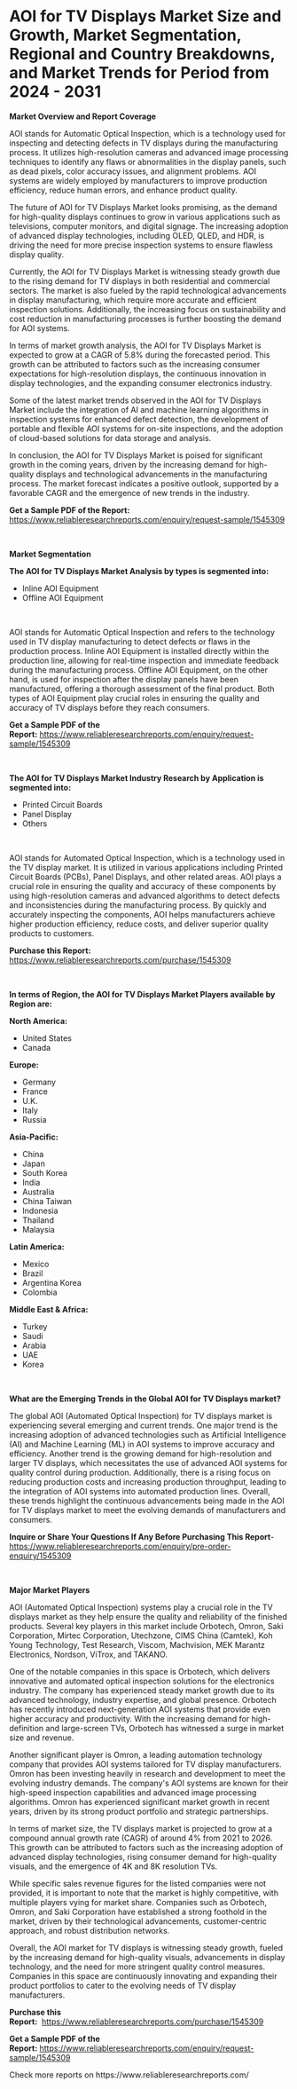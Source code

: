 <p><h1>AOI for TV Displays Market Size and Growth, Market Segmentation, Regional and Country Breakdowns, and Market Trends for Period from 2024 -  2031</h1></p><p><strong>Market Overview and Report Coverage</strong></p>
<p><p>AOI stands for Automatic Optical Inspection, which is a technology used for inspecting and detecting defects in TV displays during the manufacturing process. It utilizes high-resolution cameras and advanced image processing techniques to identify any flaws or abnormalities in the display panels, such as dead pixels, color accuracy issues, and alignment problems. AOI systems are widely employed by manufacturers to improve production efficiency, reduce human errors, and enhance product quality.</p><p>The future of AOI for TV Displays Market looks promising, as the demand for high-quality displays continues to grow in various applications such as televisions, computer monitors, and digital signage. The increasing adoption of advanced display technologies, including OLED, QLED, and HDR, is driving the need for more precise inspection systems to ensure flawless display quality.</p><p>Currently, the AOI for TV Displays Market is witnessing steady growth due to the rising demand for TV displays in both residential and commercial sectors. The market is also fueled by the rapid technological advancements in display manufacturing, which require more accurate and efficient inspection solutions. Additionally, the increasing focus on sustainability and cost reduction in manufacturing processes is further boosting the demand for AOI systems.</p><p>In terms of market growth analysis, the AOI for TV Displays Market is expected to grow at a CAGR of 5.8% during the forecasted period. This growth can be attributed to factors such as the increasing consumer expectations for high-resolution displays, the continuous innovation in display technologies, and the expanding consumer electronics industry.</p><p>Some of the latest market trends observed in the AOI for TV Displays Market include the integration of AI and machine learning algorithms in inspection systems for enhanced defect detection, the development of portable and flexible AOI systems for on-site inspections, and the adoption of cloud-based solutions for data storage and analysis.</p><p>In conclusion, the AOI for TV Displays Market is poised for significant growth in the coming years, driven by the increasing demand for high-quality displays and technological advancements in the manufacturing process. The market forecast indicates a positive outlook, supported by a favorable CAGR and the emergence of new trends in the industry.</p></p>
<p><strong>Get a Sample PDF of the Report:</strong> <a href="https://www.reliableresearchreports.com/enquiry/request-sample/1545309">https://www.reliableresearchreports.com/enquiry/request-sample/1545309</a></p>
<p>&nbsp;</p>
<p><strong>Market Segmentation</strong></p>
<p><strong>The AOI for TV Displays Market Analysis by types is segmented into:</strong></p>
<p><ul><li>Inline AOI Equipment</li><li>Offline AOI Equipment</li></ul></p>
<p>&nbsp;</p>
<p><p>AOI stands for Automatic Optical Inspection and refers to the technology used in TV display manufacturing to detect defects or flaws in the production process. Inline AOI Equipment is installed directly within the production line, allowing for real-time inspection and immediate feedback during the manufacturing process. Offline AOI Equipment, on the other hand, is used for inspection after the display panels have been manufactured, offering a thorough assessment of the final product. Both types of AOI Equipment play crucial roles in ensuring the quality and accuracy of TV displays before they reach consumers.</p></p>
<p><strong>Get a Sample PDF of the Report:</strong>&nbsp;<a href="https://www.reliableresearchreports.com/enquiry/request-sample/1545309">https://www.reliableresearchreports.com/enquiry/request-sample/1545309</a></p>
<p>&nbsp;</p>
<p><strong>The AOI for TV Displays Market Industry Research by Application is segmented into:</strong></p>
<p><ul><li>Printed Circuit Boards</li><li>Panel Display</li><li>Others</li></ul></p>
<p>&nbsp;</p>
<p><p>AOI stands for Automated Optical Inspection, which is a technology used in the TV display market. It is utilized in various applications including Printed Circuit Boards (PCBs), Panel Displays, and other related areas. AOI plays a crucial role in ensuring the quality and accuracy of these components by using high-resolution cameras and advanced algorithms to detect defects and inconsistencies during the manufacturing process. By quickly and accurately inspecting the components, AOI helps manufacturers achieve higher production efficiency, reduce costs, and deliver superior quality products to customers.</p></p>
<p><strong>Purchase this Report:</strong>&nbsp; <a href="https://www.reliableresearchreports.com/purchase/1545309">https://www.reliableresearchreports.com/purchase/1545309</a></p>
<p>&nbsp;</p>
<p><strong>In terms of Region, the AOI for TV Displays Market Players available by Region are:</strong></p>
<p>
    <p> <strong> North America: </strong>
        <ul>
            <li>United States</li>
            <li>Canada</li>
        </ul>
        </p> 
    <p> <strong> Europe: </strong>
        <ul>
            <li>Germany</li>
            <li>France</li>
            <li>U.K.</li>
            <li>Italy</li>
            <li>Russia</li>
        </ul>
        </p> 
    <p> <strong> Asia-Pacific: </strong>
        <ul>
            <li>China</li>
            <li>Japan</li>
            <li>South Korea</li>
            <li>India</li>
            <li>Australia</li>
            <li>China Taiwan</li>
            <li>Indonesia</li>
            <li>Thailand</li>
            <li>Malaysia</li>
        </ul>
        </p> 
    <p> <strong> Latin America: </strong>
        <ul>
            <li>Mexico</li>
            <li>Brazil</li>
            <li>Argentina Korea</li>
            <li>Colombia</li>
        </ul>
        </p> 
    <p> <strong> Middle East & Africa: </strong>
        <ul>
            <li>Turkey</li>
            <li>Saudi</li>
            <li>Arabia</li>
            <li>UAE</li>
            <li>Korea</li>
        </ul>
    </p>
    </p>
<p>&nbsp;</p>
<p><strong>What are the Emerging Trends in the Global AOI for TV Displays market?</strong></p>
<p><p>The global AOI (Automated Optical Inspection) for TV displays market is experiencing several emerging and current trends. One major trend is the increasing adoption of advanced technologies such as Artificial Intelligence (AI) and Machine Learning (ML) in AOI systems to improve accuracy and efficiency. Another trend is the growing demand for high-resolution and larger TV displays, which necessitates the use of advanced AOI systems for quality control during production. Additionally, there is a rising focus on reducing production costs and increasing production throughput, leading to the integration of AOI systems into automated production lines. Overall, these trends highlight the continuous advancements being made in the AOI for TV displays market to meet the evolving demands of manufacturers and consumers.</p></p>
<p><strong>Inquire or Share Your Questions If Any Before Purchasing This Report</strong>- <a href="https://www.reliableresearchreports.com/enquiry/pre-order-enquiry/1545309">https://www.reliableresearchreports.com/enquiry/pre-order-enquiry/1545309</a></p>
<p>&nbsp;</p>
<p><strong>Major Market Players</strong></p>
<p><p>AOI (Automated Optical Inspection) systems play a crucial role in the TV displays market as they help ensure the quality and reliability of the finished products. Several key players in this market include Orbotech, Omron, Saki Corporation, Mirtec Corporation, Utechzone, CIMS China (Camtek), Koh Young Technology, Test Research, Viscom, Machvision, MEK Marantz Electronics, Nordson, ViTrox, and TAKANO.</p><p>One of the notable companies in this space is Orbotech, which delivers innovative and automated optical inspection solutions for the electronics industry. The company has experienced steady market growth due to its advanced technology, industry expertise, and global presence. Orbotech has recently introduced next-generation AOI systems that provide even higher accuracy and productivity. With the increasing demand for high-definition and large-screen TVs, Orbotech has witnessed a surge in market size and revenue.</p><p>Another significant player is Omron, a leading automation technology company that provides AOI systems tailored for TV display manufacturers. Omron has been investing heavily in research and development to meet the evolving industry demands. The company's AOI systems are known for their high-speed inspection capabilities and advanced image processing algorithms. Omron has experienced significant market growth in recent years, driven by its strong product portfolio and strategic partnerships.</p><p>In terms of market size, the TV displays market is projected to grow at a compound annual growth rate (CAGR) of around 4% from 2021 to 2026. This growth can be attributed to factors such as the increasing adoption of advanced display technologies, rising consumer demand for high-quality visuals, and the emergence of 4K and 8K resolution TVs.</p><p>While specific sales revenue figures for the listed companies were not provided, it is important to note that the market is highly competitive, with multiple players vying for market share. Companies such as Orbotech, Omron, and Saki Corporation have established a strong foothold in the market, driven by their technological advancements, customer-centric approach, and robust distribution networks.</p><p>Overall, the AOI market for TV displays is witnessing steady growth, fueled by the increasing demand for high-quality visuals, advancements in display technology, and the need for more stringent quality control measures. Companies in this space are continuously innovating and expanding their product portfolios to cater to the evolving needs of TV display manufacturers.</p></p>
<p><strong>Purchase this Report:</strong>&nbsp;&nbsp;<a href="https://www.reliableresearchreports.com/purchase/1545309">https://www.reliableresearchreports.com/purchase/1545309</a></p>
<p></p>
<p><strong>Get a Sample PDF of the Report:</strong>&nbsp;<a href="https://www.reliableresearchreports.com/enquiry/request-sample/1545309">https://www.reliableresearchreports.com/enquiry/request-sample/1545309</a></p>
<p>Check more reports on https://www.reliableresearchreports.com/</p>